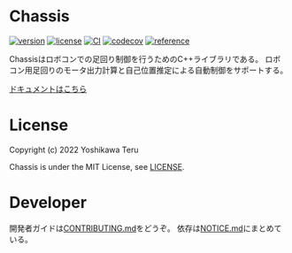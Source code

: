 # Chassis
[![version](https://img.shields.io/github/v/release/teruyamato0731/Chassis?sort=semver)](https://github.com/teruyamato0731/Chassis/releases/latest)
[![license](https://img.shields.io/github/license/teruyamato0731/Chassis)](https://github.com/teruyamato0731/Chassis/blob/main/LICENSE)
[![CI](https://github.com/teruyamato0731/Chassis/actions/workflows/main.yml/badge.svg)](https://github.com/teruyamato0731/Chassis/actions/workflows/main.yml)
[![codecov](https://codecov.io/gh/teruyamato0731/Chassis/branch/main/graph/badge.svg?token=RXGH7FGNYH)](https://codecov.io/gh/teruyamato0731/Chassis)
[![reference](https://img.shields.io/website?label=reference&url=https%3A%2F%2Fteruyamato0731.github.io%2FChassis%2F)](https://teruyamato0731.github.io/Chassis/)

Chassisはロボコンでの足回り制御を行うためのC++ライブラリである。
ロボコン用足回りのモータ出力計算と自己位置推定による自動制御をサポートする。

[ドキュメントはこちら](https://teruyamato0731.github.io/Chassis/)

# License
Copyright (c) 2022 Yoshikawa Teru

Chassis is under the MIT License, see [LICENSE](./LICENSE).

# Developer
開発者ガイドは[CONTRIBUTING.md](./CONTRIBUTING.md)をどうぞ。
依存は[NOTICE.md](./NOTICE.md)にまとめている。
